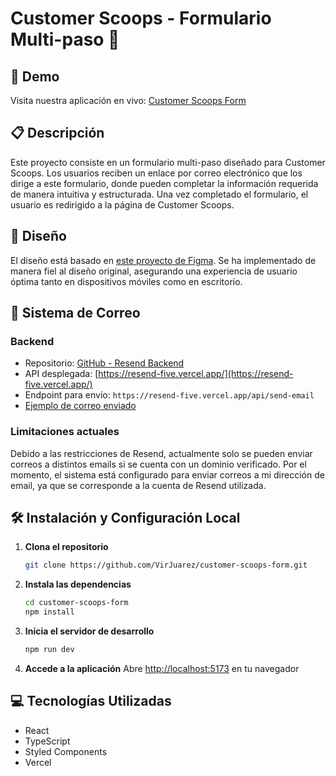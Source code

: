 # Customer Scoops - Formulario Multi-paso 📝

## 🚀 Demo

Visita nuestra aplicación en vivo: [Customer Scoops Form](https://customer-scoops-form.vercel.app/)

## 📋 Descripción

Este proyecto consiste en un formulario multi-paso diseñado para Customer Scoops. Los usuarios reciben un enlace por correo electrónico que los dirige a este formulario, donde pueden completar la información requerida de manera intuitiva y estructurada. Una vez completado el formulario, el usuario es redirigido a la página de Customer Scoops.

## 🎨 Diseño

El diseño está basado en [este proyecto de Figma](https://www.figma.com/design/o0AehSphF6uoE3Xf8nXAlH/Customer-Scoops?node-id=64-250&t=DLfDYRZ7IRLsYzUZ-0). Se ha implementado de manera fiel al diseño original, asegurando una experiencia de usuario óptima tanto en dispositivos móviles como en escritorio.

## 📧 Sistema de Correo

### Backend
- Repositorio: [GitHub - Resend Backend](https://github.com/VirJuarez/resend)
- API desplegada: [https://resend-five.vercel.app/](https://resend-five.vercel.app/)
- Endpoint para envío: `https://resend-five.vercel.app/api/send-email`
- [Ejemplo de correo enviado](https://resend.com/shared?token=eyJhbGciOiJIUzI1NiIsInR5cCI6IkpXVCJ9.eyJkYXRhIjp7ImVtYWlsX2lkIjoiMjVjODkxYzYtODg0MS00YWYyLThmNWYtYjUwMWE5OWI4OTE2In0sImlhdCI6MTczMDk1MjI4OCwiZXhwIjoxNzMxMTI1MDg4fQ.rT_yVT9D3RU_gDrCNMwzJZ3Ni3BADZpq6lFG7ls3SnQ)

### Limitaciones actuales
Debido a las restricciones de Resend, actualmente solo se pueden enviar correos a distintos emails si se cuenta con un dominio verificado. Por el momento, el sistema está configurado para enviar correos a mi dirección de email, ya que se corresponde a la cuenta de Resend utilizada.

## 🛠️ Instalación y Configuración Local

1. **Clona el repositorio**
   ```bash
   git clone https://github.com/VirJuarez/customer-scoops-form.git
   ```

2. **Instala las dependencias**
   ```bash
   cd customer-scoops-form
   npm install
   ```

3. **Inicia el servidor de desarrollo**
   ```bash
   npm run dev
   ```

4. **Accede a la aplicación**
   Abre [http://localhost:5173](http://localhost:5173) en tu navegador

## 💻 Tecnologías Utilizadas

- React
- TypeScript
- Styled Components
- Vercel
